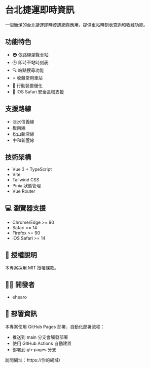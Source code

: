 # 台北捷運即時資訊

一個簡潔的台北捷運即時資訊網頁應用，提供車站時刻表查詢和收藏功能。

## 功能特色

- 🚇 依路線瀏覽車站
- 🕒 即時車站時刻表
- 🔍 站點搜尋功能
- ⭐ 收藏常用車站
- 📱 行動裝置優化
- 🌙 iOS Safari 安全區域支援

## 支援路線

- 淡水信義線
- 板南線
- 松山新店線
- 中和新蘆線

## 技術架構

- Vue 3 + TypeScript
- Vite
- Tailwind CSS
- Pinia 狀態管理
- Vue Router

## 💻 瀏覽器支援

- Chrome/Edge >= 90
- Safari >= 14
- Firefox >= 90
- iOS Safari >= 14

## 📝 授權說明

本專案採用 MIT 授權條款。

## 👨‍💻 開發者

- ehearo

## 🚀 部署資訊

本專案使用 GitHub Pages 部署，自動化部署流程：
- 推送到 main 分支會觸發部署
- 使用 GitHub Actions 自動建置
- 部署到 gh-pages 分支

訪問網址：https://你的網域/